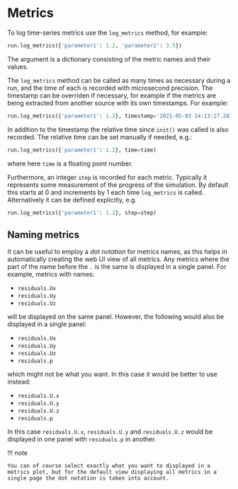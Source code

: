 # Metrics

To log time-series metrics use the `log_metrics` method, for example:
``` py
run.log_metrics({'parameter1': 1.2, 'parameter2': 3.5})
```
The argument is a dictionary consisting of the metric names and their values.

The `log_metrics` method can be called as many times as necessary during a run, and the time of each is recorded with microsecond precision. The
timestamp can be overriden if necessary, for example if the metrics are being extracted from another source with its own timestamps. For example:
```  py
run.log_metrics({'parameter1': 1.2}, timestamp='2021-05-03 14:13:27.281920')
```
In addition to the timestamp the relative time since `init()` was called is also recorded. The relative time can be set manually if needed, e.g.:
```  py
run.log_metrics({'parameter1': 1.2}, time=time)
```
where here `time` is a floating point number.

Furthermore, an integer `step` is recorded for each metric. Typically it represents some measurement of the progress of the simulation.
By default this starts at 0 and increments by 1 each time `log_metrics` is called.
Alternatively it can be defined explicitly, e.g.
```  py
run.log_metrics({'parameter1': 1.2}, step=step)
```

## Naming metrics
It can be useful to employ a *dot notation* for metrics names, as this helps in automatically creating the web UI view of all metrics. Any
metrics where the part of the name before the `.` is the same is displayed in a single panel. For example, metrics with names:

* `residuals.Ux`
* `residuals.Uy`
* `residuals.Uz`

will be displayed on the same panel. However, the following would also be displayed in a single panel:

* `residuals.Ux`
* `residuals.Uy`
* `residuals.Uz`
* `residuals.p`

which might not be what you want. In this case it would be better to use instead:

* `residuals.U.x`
* `residuals.U.y`
* `residuals.U.z`
* `residuals.p`

In this case `residuals.U.x`, `residuals.U.y` and `residuals.U.z` would be displayed in one panel with `residuals.p` in another.

!!! note

    You can of course select exactly what you want to displayed in a metrics plot, but for the default view displaying all metrics in a single page the dot notation is taken into account.
